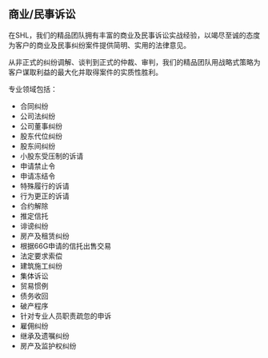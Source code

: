商业/民事诉讼
------

在SHL，我们的精品团队拥有丰富的商业及民事诉讼实战经验，以竭尽至诚的态度为客户的商业及民事纠纷案件提供简明、实用的法律意见。

从非正式的纠纷调解、谈判到正式的仲裁、审判，我们的精品团队用战略式策略为客户谋取利益的最大化并取得案件的实质性胜利。

专业领域包括：

- 合同纠纷
- 公司法纠纷
- 公司董事纠纷
- 股东代位纠纷
- 股东间纠纷
- 小股东受压制的诉请
- 申请禁止令
- 申请冻结令
- 特殊履行的诉请
- 行为更正的诉请
- 合约解除
- 推定信托
- 诽谤纠纷
- 房产及租赁纠纷
- 根据66G申请的信托出售交易
- 法定要求索偿
- 建筑施工纠纷 
- 集体诉讼
- 贸易惯例
- 债务收回
- 破产程序
- 针对专业人员职责疏忽的申诉
- 雇佣纠纷
- 继承及遗嘱纠纷
- 房产及监护权纠纷